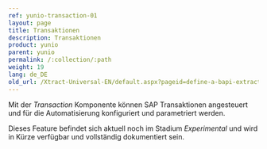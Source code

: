 ```yaml
---
ref: yunio-transaction-01
layout: page
title: Transaktionen
description: Transaktionen
product: yunio
parent: yunio
permalink: /:collection/:path
weight: 19
lang: de_DE
old_url: /Xtract-Universal-EN/default.aspx?pageid=define-a-bapi-extraction
---
```


Mit der *Transaction* Komponente können SAP Transaktionen angesteuert und für die Automatisierung konfiguriert und parametriert werden.

Dieses Feature befindet sich aktuell noch im Stadium *Experimental* und wird in Kürze verfügbar und vollständig dokumentiert sein.
 